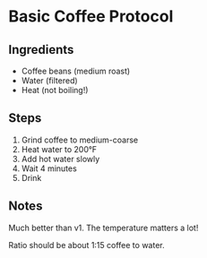 # Basic Coffee Protocol

## Ingredients
- Coffee beans (medium roast)
- Water (filtered)
- Heat (not boiling!)

## Steps
1. Grind coffee to medium-coarse
2. Heat water to 200°F
3. Add hot water slowly
4. Wait 4 minutes
5. Drink

## Notes
Much better than v1. The temperature matters a lot!

Ratio should be about 1:15 coffee to water.